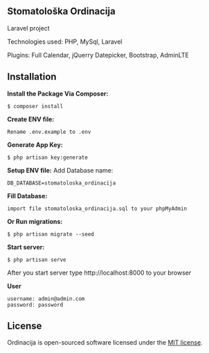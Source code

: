 ## Stomatološka Ordinacija

Laravel project

Technologies used:
PHP, MySql, Laravel

Plugins:
Full Calendar, jQuerry Datepicker, Bootstrap, AdminLTE

## Installation
**Install the Package Via Composer:**
```shell
$ composer install
```

**Create ENV file:**
```shell
Rename .env.example to .env
```

**Generate App Key:**
```shell
$ php artisan key:generate
```

**Setup ENV file:**
Add Database name:
```shell
DB_DATABASE=stomatoloska_ordinacija
```

**Fill Database:**
```shell
import file stomatoloska_ordinacija.sql to your phpMyAdmin
```

**Or Run migrations:**
```shell
$ php artisan migrate --seed
```

**Start server:**
```shell
$ php artisan serve
```

After you start server type http://localhost:8000 to your browser

**User**
```shell
username: admin@admin.com
password: password
```

## License

Ordinacija is open-sourced software licensed under the [MIT license](http://opensource.org/licenses/MIT).
